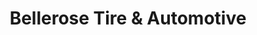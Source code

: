 ---
title: "Bellerose Tire & Automotive"
url: /floral-park/bellerose-tire-und-automotive/
shop: Autowerkstatt
---